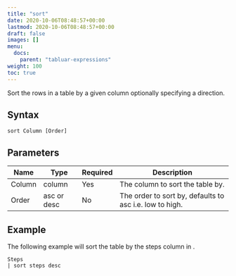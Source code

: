 ```yaml
---
title: "sort"
date: 2020-10-06T08:48:57+00:00
lastmod: 2020-10-06T08:48:57+00:00
draft: false
images: []
menu:
  docs:
    parent: "tabluar-expressions"
weight: 100
toc: true
---
```


Sort the rows in a table by a given column optionally specifying a direction.

## Syntax

```
sort Column [Order]
```

## Parameters

| Name | Type | Required | Description |
| --- | --- | --- | --- |
| Column | column | Yes | The column to sort the table by. |
| Order | asc or desc | No | The order to sort by, defaults to asc i.e. low to high. |

## Example

The following example will sort the table by the steps column in .

```
Steps
| sort steps desc
```
